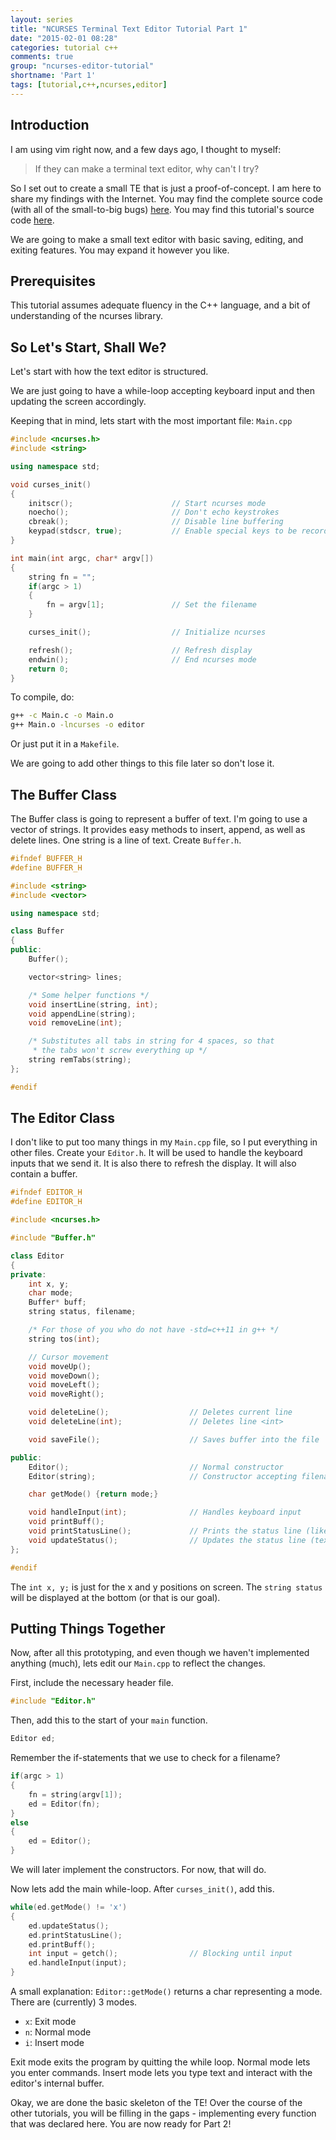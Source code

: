 ```yaml
---
layout: series
title: "NCURSES Terminal Text Editor Tutorial Part 1"
date: "2015-02-01 08:28"
categories: tutorial c++
comments: true
group: "ncurses-editor-tutorial"
shortname: 'Part 1'
tags: [tutorial,c++,ncurses,editor]
---
```



Introduction
------------

I am using vim right now, and a few days ago, I thought to myself:

> If they can make a terminal text editor, why can't I try?

So I set out to create a small TE that is just a proof-of-concept. I am here to share my findings with the Internet. You may find
the complete source code (with all of the small-to-big bugs) [here][1]. You may find this tutorial's source code [here][2].

We are going to make a small text editor with basic saving, editing, and exiting features. You may expand it however you like.


Prerequisites
-------------

This tutorial assumes adequate fluency in the C++ language, and a bit of understanding of the ncurses library.


So Let's Start, Shall We?
-------------------------

Let's start with how the text editor is structured.

We are just going to have a while-loop accepting keyboard input and then updating the screen accordingly.

Keeping that in mind, lets start with the most important file: `Main.cpp`

~~~ cpp
#include <ncurses.h>
#include <string>

using namespace std;

void curses_init()
{
    initscr();                      // Start ncurses mode
    noecho();                       // Don't echo keystrokes
    cbreak();                       // Disable line buffering
    keypad(stdscr, true);           // Enable special keys to be recorded
}

int main(int argc, char* argv[])
{
    string fn = "";
    if(argc > 1)
    {
        fn = argv[1];               // Set the filename
    }

    curses_init();                  // Initialize ncurses

    refresh();                      // Refresh display
    endwin();                       // End ncurses mode
    return 0;
}
~~~

To compile, do:

~~~ sh
g++ -c Main.c -o Main.o
g++ Main.o -lncurses -o editor
~~~

Or just put it in a `Makefile`.

We are going to add other things to this file later so don't lose it.


The Buffer Class
----------------

The Buffer class is going to represent a buffer of text. I'm going to use a vector of strings. It provides easy methods to insert,
append, as well as delete lines. One string is a line of text. Create `Buffer.h`.

~~~ cpp
#ifndef BUFFER_H
#define BUFFER_H

#include <string>
#include <vector>

using namespace std;

class Buffer
{
public:
    Buffer();

    vector<string> lines;

    /* Some helper functions */
    void insertLine(string, int);
    void appendLine(string);
    void removeLine(int);

    /* Substitutes all tabs in string for 4 spaces, so that
     * the tabs won't screw everything up */
    string remTabs(string);
};

#endif
~~~


The Editor Class
----------------

I don't like to put too many things in my `Main.cpp` file, so I put everything in other files. Create your `Editor.h`. It will be used to
handle the keyboard inputs that we send it. It is also there to refresh the display. It will also contain a buffer.

~~~ cpp
#ifndef EDITOR_H
#define EDITOR_H

#include <ncurses.h>

#include "Buffer.h"

class Editor
{
private:
    int x, y;
    char mode;
    Buffer* buff;
    string status, filename;

    /* For those of you who do not have -std=c++11 in g++ */
    string tos(int);

    // Cursor movement
    void moveUp();
    void moveDown();
    void moveLeft();
    void moveRight();

    void deleteLine();                  // Deletes current line
    void deleteLine(int);               // Deletes line <int>

    void saveFile();                    // Saves buffer into the file

public:
    Editor();                           // Normal constructor
    Editor(string);                     // Constructor accepting filename

    char getMode() {return mode;}

    void handleInput(int);              // Handles keyboard input
    void printBuff();
    void printStatusLine();             // Prints the status line (like vim!!!)
    void updateStatus();                // Updates the status line (text, not display)
};

#endif
~~~

The `int x, y;` is just for the x and y positions on screen. The `string status` will be displayed at the bottom (or that is our
goal).


Putting Things Together
-----------------------

Now, after all this prototyping, and even though we haven't implemented anything (much), lets edit our `Main.cpp` to reflect the
changes.

First, include the necessary header file.

~~~ cpp
#include "Editor.h"
~~~

Then, add this to the start of your `main` function.

~~~ cpp
Editor ed;
~~~

Remember the if-statements that we use to check for a filename?

~~~ cpp
if(argc > 1)
{
    fn = string(argv[1]);
    ed = Editor(fn);
}
else
{
    ed = Editor();
}
~~~

We will later implement the constructors. For now, that will do.

Now lets add the main while-loop. After `curses_init()`, add this.

~~~ cpp
while(ed.getMode() != 'x')
{
    ed.updateStatus();
    ed.printStatusLine();
    ed.printBuff();
    int input = getch();                // Blocking until input
    ed.handleInput(input);
}
~~~

A small explanation: `Editor::getMode()` returns a char representing a mode. There are (currently) 3 modes.

- `x`: Exit mode
- `n`: Normal mode
- `i`: Insert mode

Exit mode exits the program by quitting the while loop. Normal mode lets you enter commands. Insert mode lets you type text and
interact with the editor's internal buffer.

Okay, we are done the basic skeleton of the TE! Over the course of the other tutorials, you will be filling in the gaps -
implementing every function that was declared here. You are now ready for Part 2!

[1]: https://github.com/cheukyin699/ceditor-test/
[2]: /res/tutorials/ncurses-ced-tut.tar.gz

